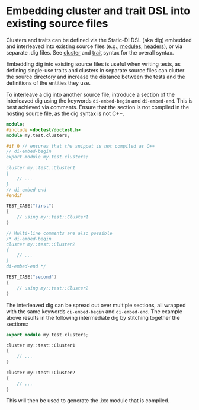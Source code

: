 # Embedding cluster and trait DSL into existing source files

Clusters and traits can be defined via the Static-DI DSL (aka dig) embedded and interleaved into existing source files (e.g., [modules](../tests/test_embedded_modules.cpp), [headers](../tests/test_embedded_headers.cpp)), or via separate .dig files. See [cluster](cluster-syntax.md) and [trait](trait-syntax.md) syntax for the overall syntax.

Embedding dig into existing source files is useful when writing tests, as defining single-use traits and clusters in separate source files can clutter the source directory and increase the distance between the tests and the definitions of the entities they use.

To interleave a dig into another source file, introduce a section of the interleaved dig using the keywords `di-embed-begin` and `di-embed-end`. This is best achieved via comments. Ensure that the section is not compiled in the hosting source file, as the dig syntax is not C++.

```cpp
module;
#include <doctest/doctest.h>
module my.test.clusters;

#if 0 // ensures that the snippet is not compiled as C++
// di-embed-begin
export module my.test.clusters;

cluster my::test::Cluster1
{
    // ...
}
// di-embed-end
#endif

TEST_CASE("first")
{
    // using my::test::Cluster1
}

// Multi-line comments are also possible
/* di-embed-begin
cluster my::test::Cluster2
{
    // ...
}
di-embed-end */

TEST_CASE("second")
{
    // using my::test::Cluster2
}
```

The interleaved dig can be spread out over multiple sections, all wrapped with the same keywords `di-embed-begin` and `di-embed-end`. The example above results in the following intermediate dig by stitching together the sections:

```cpp
export module my.test.clusters;

cluster my::test::Cluster1
{
    // ...
}

cluster my::test::Cluster2
{
    // ...
}
```

This will then be used to generate the .ixx module that is compiled.
